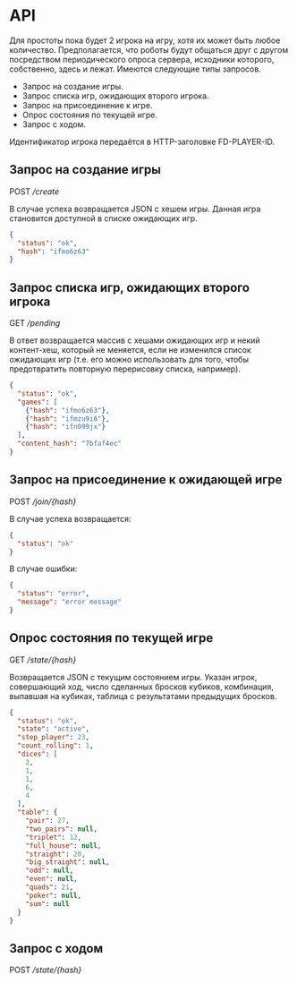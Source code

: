 # API

Для простоты пока будет 2 игрока на игру, хотя их может быть любое количество. Предполагается, что роботы будут общаться
друг с другом посредством периодического опроса сервера, исходники которого, собственно, здесь и лежат.  Имеются
следующие типы запросов.

- Запрос на создание игры.
- Запрос списка игр, ожидающих второго игрока.
- Запрос на присоединение к игре.
- Опрос состояния по текущей игре.
- Запрос с ходом.

Идентификатор игрока передаётся в HTTP-заголовке FD-PLAYER-ID.

## Запрос на создание игры

POST */create*

В случае успеха возвращается JSON с хешем игры. Данная игра становится доступной в списке ожидающих игр.

```json
{
  "status": "ok",
  "hash": "ifmo6z63"
}
```

## Запрос списка игр, ожидающих второго игрока

GET */pending*

В ответ возвращается массив с хешами ожидающих игр и некий контент-хеш, который не меняется, если не изменился список
ожидающих игр (т.е. его можно использовать для того, чтобы предотвратить повторную перерисовку списка, например).

```json
{
  "status": "ok",
  "games": [
    {"hash": "ifmo6z63"},
    {"hash": "ifmzu9i6"},
    {"hash": "ifn099jx"}
  ],
  "content_hash": "7bfaf4ec"
}
```

## Запрос на присоединение к ожидающей игре

POST */join/{hash}*

В случае успеха возвращается:

```json
{
  "status": "ok"
}
```

В случае ошибки:

```json
{
  "status": "error",
  "message": "error message"
}
```

## Опрос состояния по текущей игре

GET */state/{hash}*

Возвращается JSON с текущим состоянием игры. Указан игрок, совершающий ход, число сделанных бросков кубиков, комбинация,
выпавшая на кубиках, таблица с результатами предыдущих бросков.

```json
{
  "status": "ok",
  "state": "active",
  "step_player": 23,
  "count_rolling": 1,
  "dices": [
    2,
    1,
    1,
    6,
    4
  ],
  "table": {
    "pair": 27,
    "two_pairs": null,
    "triplet": 12,
    "full_house": null,
    "straight": 20,
    "big_straight": null,
    "odd": null,
    "even": null,
    "quads": 21,
    "poker": null,
    "sum": null
  }
}
```

## Запрос с ходом

POST */state/{hash}*
